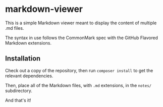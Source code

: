 # markdown-viewer

This is a simple Markdown viewer meant to display the content of multiple .md files.

The syntax in use follows the CommonMark spec with the GitHub Flavored Markdown extensions.


## Installation

Check out a copy of the repository, then run `composer install` to get the relevant dependencies.

Then, place all of the Markdown files, with `.md` extensions, in the `notes/` subdirectory.

And that's it!
